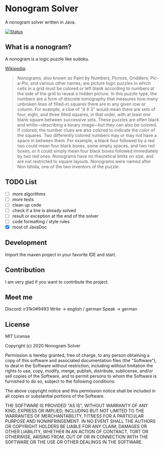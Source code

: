 # Nonogram Solver
A nonogram solver written in Java.

[![Status](https://img.shields.io/badge/Status-IN%20DEVELOPMENT-brightgreen)](https://shields.io/)

## What is a nonogram?
A nonogram is a logic puzzle like sudoku.

[Wikipedia](https://en.wikipedia.org/wiki/Nonogram):
> Nonograms, also known as Paint by Numbers, Picross, Griddlers, Pic-a-Pix, and various other names, are picture logic puzzles in which cells in a grid must be colored or left blank according to numbers at the side of the grid to reveal a hidden picture. In this puzzle type, the numbers are a form of discrete tomography that measures how many unbroken lines of filled-in squares there are in any given row or column. For example, a clue of "4 8 3" would mean there are sets of four, eight, and three filled squares, in that order, with at least one blank square between successive sets. These puzzles are often black and white—describing a binary image—but they can also be colored. If colored, the number clues are also colored to indicate the color of the squares. Two differently colored numbers may or may not have a space in between them. For example, a black four followed by a red two could mean four black boxes, some empty spaces, and two red boxes, or it could simply mean four black boxes followed immediately by two red ones. Nonograms have no theoretical limits on size, and are not restricted to square layouts. Nonograms were named after Non Ishida, one of the two inventors of the puzzle.

## TODO List
- [ ] more algorithms
- [ ] more tests
- [ ] clean up code
- [ ] check if a line is already solved
- [ ] result or exception at the end of the solver
- [ ] code formatting / style rules
- [X] most of JavaDoc

## Development
Import the maven project in your favorite IDE and start.

## Contribution
I am very glad if you want to contribute the project.

## Meet me
Discord: ir31k0#9493
Write -> english / german
Speak -> german

## License
MIT License

Copyright (c) 2020 Nonogram Solver

Permission is hereby granted, free of charge, to any person obtaining a copy
of this software and associated documentation files (the "Software"), to deal
in the Software without restriction, including without limitation the rights
to use, copy, modify, merge, publish, distribute, sublicense, and/or sell
copies of the Software, and to permit persons to whom the Software is
furnished to do so, subject to the following conditions:

The above copyright notice and this permission notice shall be included in all
copies or substantial portions of the Software.

THE SOFTWARE IS PROVIDED "AS IS", WITHOUT WARRANTY OF ANY KIND, EXPRESS OR
IMPLIED, INCLUDING BUT NOT LIMITED TO THE WARRANTIES OF MERCHANTABILITY,
FITNESS FOR A PARTICULAR PURPOSE AND NONINFRINGEMENT. IN NO EVENT SHALL THE
AUTHORS OR COPYRIGHT HOLDERS BE LIABLE FOR ANY CLAIM, DAMAGES OR OTHER
LIABILITY, WHETHER IN AN ACTION OF CONTRACT, TORT OR OTHERWISE, ARISING FROM,
OUT OF OR IN CONNECTION WITH THE SOFTWARE OR THE USE OR OTHER DEALINGS IN THE
SOFTWARE.
